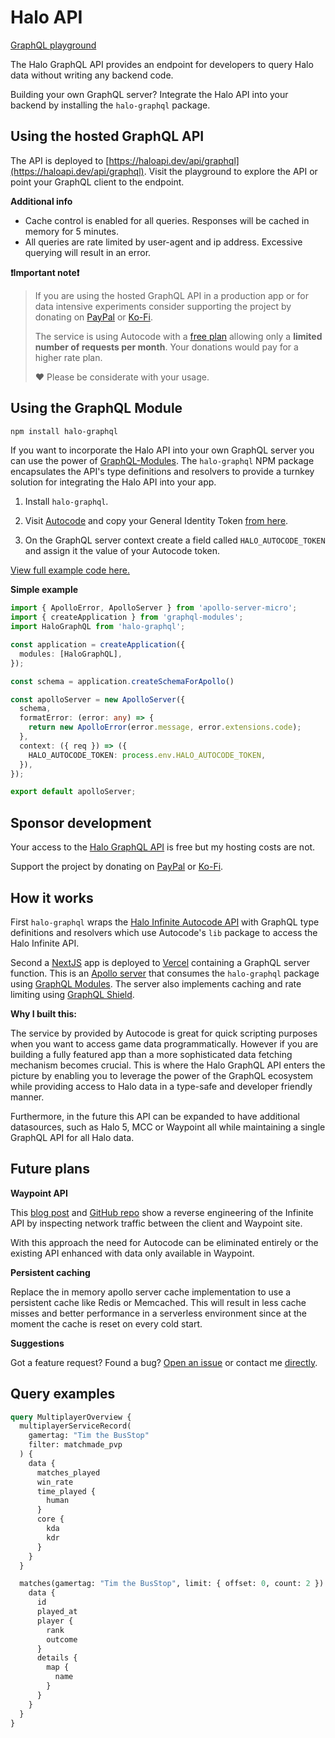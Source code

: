 # Halo API

[GraphQL playground](https://haloapi.dev/api/graphql)

The Halo GraphQL API provides an endpoint for developers to query Halo data without writing any backend code. 

Building your own GraphQL server? Integrate the Halo API into your backend by installing the `halo-graphql` package.

## Using the hosted GraphQL API

The API is deployed to [https://haloapi.dev/api/graphql](https://haloapi.dev/api/graphql). Visit the playground to explore the API or point your GraphQL client to the endpoint. 

**Additional info**

- Cache control is enabled for all queries. Responses will be cached in memory for 5 minutes. 
- All queries are rate limited by user-agent and ip address. Excessive querying will result in an error.

**❗Important note❗**

> If you are using the hosted GraphQL API in a production app or for data intensive experiments consider supporting the project by donating on [PayPal](https://www.paypal.com/paypalme/TimMikeladze) or [Ko-Fi](https://ko-fi.com/timmikeladze).
> 
> The service is using Autocode with a [free plan](https://autocode.com/pricing/) allowing only a **limited number of requests per month**. Your donations would pay for a higher rate plan.
> 
> ❤️ Please be considerate with your usage.

## Using the GraphQL Module

```bash
npm install halo-graphql
```

If you want to incorporate the Halo API into your own GraphQL server you can use the power of [GraphQL-Modules](https://www.graphql-modules.com/). The `halo-graphql` NPM package encapsulates the API's type definitions and resolvers to provide a turnkey solution for integrating the Halo API into your app.

1. Install `halo-graphql`.
2. Visit [Autocode](https://autocode.com/) and copy your General Identity Token [from here](https://autocode.com/auth).

3. On the GraphQL server context create a field called `HALO_AUTOCODE_TOKEN` and assign it the value of your Autocode token.

[View full example code here.](https://github.com/TimMikeladze/haloapi.dev/blob/master/haloapi.dev/src/graphql/server.ts)

**Simple example**

```typescript
import { ApolloError, ApolloServer } from 'apollo-server-micro';
import { createApplication } from 'graphql-modules';
import HaloGraphQL from 'halo-graphql';

const application = createApplication({
  modules: [HaloGraphQL],
});

const schema = application.createSchemaForApollo()

const apolloServer = new ApolloServer({
  schema,
  formatError: (error: any) => {
    return new ApolloError(error.message, error.extensions.code);
  },
  context: ({ req }) => ({
    HALO_AUTOCODE_TOKEN: process.env.HALO_AUTOCODE_TOKEN,
  }),
});

export default apolloServer;
```

## Sponsor development

Your access to the [Halo GraphQL API](https://haloapi.dev/api/graphql) is free but my hosting costs are not.

Support the project by donating on [PayPal](https://www.paypal.com/paypalme/TimMikeladze) or [Ko-Fi](https://ko-fi.com/timmikeladze).

 
## How it works

First `halo-graphql` wraps the [Halo Infinite Autocode API](https://autocode.com/lib/halo/infinite) with GraphQL type definitions and resolvers which use Autocode's `lib` package to access the Halo Infinite API.

Second a [NextJS](https://nextjs.org/) app is deployed to [Vercel](https://vercel.com/) containing a GraphQL server function. This is an [Apollo server](https://github.com/apollographql/apollo-server) that consumes the `halo-graphql` package using [GraphQL Modules](https://github.com/Urigo/graphql-modules). The server also implements caching and rate limiting using [GraphQL Shield](https://github.com/maticzav/graphql-shield).

**Why I built this:**

The service by provided by Autocode is great for quick scripting purposes when you want to access game data programmatically. However if you are building a fully featured app than a more sophisticated data fetching mechanism becomes crucial. This is where the Halo GraphQL API enters the picture by enabling you to leverage the power of the GraphQL ecosystem while providing access to Halo data in a type-safe and developer friendly manner.

Furthermore, in the future this API can be expanded to have additional datasources, such as Halo 5, MCC or Waypoint all while maintaining a single GraphQL API for all Halo data.

## Future plans

**Waypoint API**

This [blog post](https://den.dev/blog/halo-api/) and [GitHub repo](https://github.com/dend/grunt/blob/main/Grunt/Grunt/endpoints.json) show a reverse engineering of the Infinite API by inspecting network traffic between the client and Waypoint site. 

With this approach the need for Autocode can be eliminated entirely or the existing API enhanced with data only available in Waypoint.

**Persistent caching**

Replace the in memory apollo server cache implementation to use a persistent cache like Redis or Memcached. This will result in less cache misses and better performance in a serverless environment since at the moment the cache is reset on every cold start.

**Suggestions**

Got a feature request? Found a bug? [Open an issue](https://github.com/TimMikeladze/haloapi.dev/issues/new) or contact me [directly](https://linesofcode.dev).

## Query examples

```graphql
query MultiplayerOverview {
  multiplayerServiceRecord(
    gamertag: "Tim the BusStop"
    filter: matchmade_pvp
  ) {
    data {
      matches_played
      win_rate
      time_played {
        human
      }
      core {
        kda
        kdr
      }
    }
  }

  matches(gamertag: "Tim the BusStop", limit: { offset: 0, count: 2 }) {
    data {
      id
      played_at
      player {
        rank
        outcome
      }
      details {
        map {
          name
        }
      }
    }
  }
}
```
